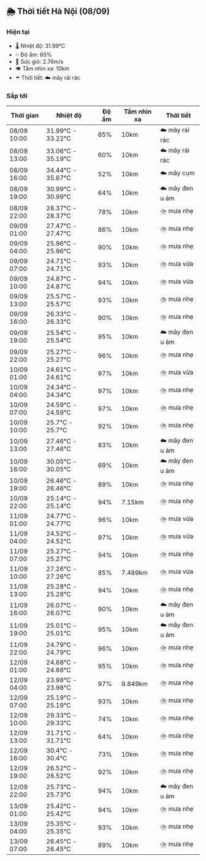 ## 🌦️ Thời tiết Hà Nội (08/09)

### Hiện tại

- 🌡️ Nhiệt độ: 31.99℃
- 💦 Độ ẩm: 65%
- 💨 Sức gió: 2.76m/s
- 👁️ Tầm nhìn xa: 10km
- ☂️ Thời tiết: ☁️ mây rải rác

### Sắp tới

| Thời gian | Nhiệt độ | Độ ẩm | Tầm nhìn xa | Thời tiết |
| --- | --- | --- | --- | --- |
| 08/09 10:00 | 31.99℃ - 33.22℃ | 65% | 10km | ☁️ mây rải rác |
| 08/09 13:00 | 33.06℃ - 35.19℃ | 60% | 10km | ☁️ mây rải rác |
| 08/09 16:00 | 34.44℃ - 35.67℃ | 52% | 10km | ☁️ mây cụm |
| 08/09 19:00 | 30.99℃ - 30.99℃ | 64% | 10km | ☁️ mây đen u ám |
| 08/09 22:00 | 28.37℃ - 28.37℃ | 78% | 10km | ⛈️ mưa nhẹ |
| 09/09 01:00 | 27.47℃ - 27.47℃ | 86% | 10km | ⛈️ mưa nhẹ |
| 09/09 04:00 | 25.96℃ - 25.96℃ | 90% | 10km | ⛈️ mưa nhẹ |
| 09/09 07:00 | 24.71℃ - 24.71℃ | 93% | 10km | ⛈️ mưa vừa |
| 09/09 10:00 | 24.87℃ - 24.87℃ | 94% | 10km | ⛈️ mưa vừa |
| 09/09 13:00 | 25.57℃ - 25.57℃ | 93% | 10km | ⛈️ mưa nhẹ |
| 09/09 16:00 | 26.33℃ - 26.33℃ | 90% | 10km | ⛈️ mưa nhẹ |
| 09/09 19:00 | 25.54℃ - 25.54℃ | 95% | 10km | ☁️ mây đen u ám |
| 09/09 22:00 | 25.27℃ - 25.27℃ | 96% | 10km | ⛈️ mưa nhẹ |
| 10/09 01:00 | 24.61℃ - 24.61℃ | 97% | 10km | ⛈️ mưa vừa |
| 10/09 04:00 | 24.34℃ - 24.34℃ | 97% | 10km | ⛈️ mưa nhẹ |
| 10/09 07:00 | 24.59℃ - 24.59℃ | 97% | 10km | ⛈️ mưa nhẹ |
| 10/09 10:00 | 25.7℃ - 25.7℃ | 92% | 10km | ⛈️ mưa nhẹ |
| 10/09 13:00 | 27.46℃ - 27.46℃ | 83% | 10km | ☁️ mây đen u ám |
| 10/09 16:00 | 30.05℃ - 30.05℃ | 69% | 10km | ☁️ mây đen u ám |
| 10/09 19:00 | 26.46℃ - 26.46℃ | 89% | 10km | ⛈️ mưa nhẹ |
| 10/09 22:00 | 25.14℃ - 25.14℃ | 94% | 7.15km | ⛈️ mưa nhẹ |
| 11/09 01:00 | 24.77℃ - 24.77℃ | 96% | 10km | ⛈️ mưa vừa |
| 11/09 04:00 | 24.52℃ - 24.52℃ | 97% | 10km | ⛈️ mưa vừa |
| 11/09 07:00 | 25.27℃ - 25.27℃ | 94% | 10km | ⛈️ mưa nhẹ |
| 11/09 10:00 | 27.26℃ - 27.26℃ | 85% | 7.489km | ⛈️ mưa vừa |
| 11/09 13:00 | 25.28℃ - 25.28℃ | 94% | 10km | ⛈️ mưa nhẹ |
| 11/09 16:00 | 26.07℃ - 26.07℃ | 90% | 10km | ☁️ mây đen u ám |
| 11/09 19:00 | 25.01℃ - 25.01℃ | 95% | 10km | ☁️ mây đen u ám |
| 11/09 22:00 | 24.79℃ - 24.79℃ | 96% | 10km | ⛈️ mưa nhẹ |
| 12/09 01:00 | 24.68℃ - 24.68℃ | 95% | 10km | ⛈️ mưa nhẹ |
| 12/09 04:00 | 23.98℃ - 23.98℃ | 97% | 9.849km | ⛈️ mưa nhẹ |
| 12/09 07:00 | 25.19℃ - 25.19℃ | 93% | 10km | ⛈️ mưa nhẹ |
| 12/09 10:00 | 29.33℃ - 29.33℃ | 74% | 10km | ⛈️ mưa nhẹ |
| 12/09 13:00 | 31.71℃ - 31.71℃ | 64% | 10km | ⛈️ mưa nhẹ |
| 12/09 16:00 | 30.4℃ - 30.4℃ | 73% | 10km | ⛈️ mưa nhẹ |
| 12/09 19:00 | 26.52℃ - 26.52℃ | 92% | 10km | ⛈️ mưa nhẹ |
| 12/09 22:00 | 25.73℃ - 25.73℃ | 94% | 10km | ☁️ mây đen u ám |
| 13/09 01:00 | 25.42℃ - 25.42℃ | 94% | 10km | ⛈️ mưa nhẹ |
| 13/09 04:00 | 25.35℃ - 25.35℃ | 93% | 10km | ⛈️ mưa nhẹ |
| 13/09 07:00 | 26.45℃ - 26.45℃ | 89% | 10km | ⛈️ mưa nhẹ |
